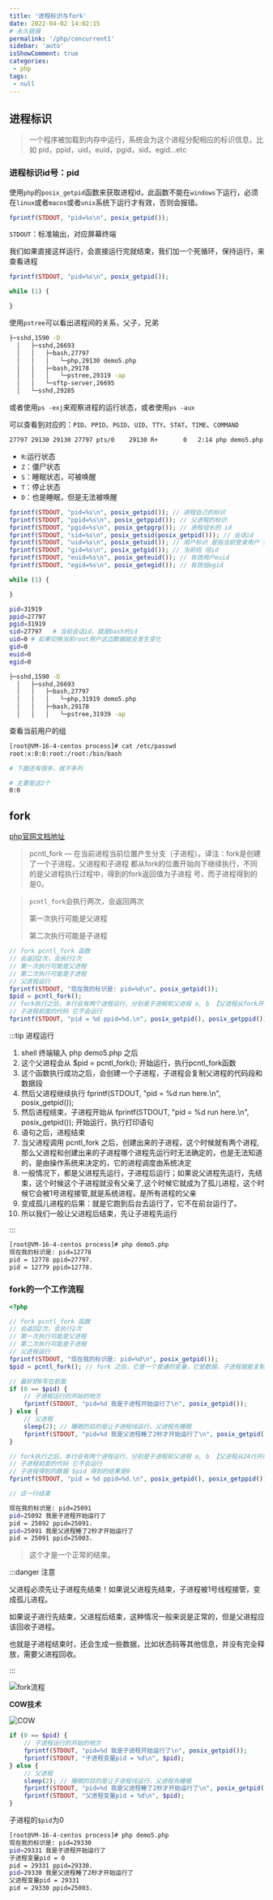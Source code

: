 ```yaml
---
title: '进程标识与fork'
date: 2022-04-02 14:02:15
# 永久链接
permalink: '/php/concurrent1'
sidebar: 'auto'
isShowComment: true
categories:
 - php
tags:
 - null
---
```


## 进程标识

>   一个程序被加载到内存中运行，系统会为这个进程分配相应的标识信息，比如 pid，ppid，uid，euid，pgid，sid，egid...etc



### 进程标识id号：pid

使用`php`的`posix_getpid`函数来获取进程id，此函数不能在`windows`下运行，必须在`linux`或者`macos`或者`unix`系统下运行才有效，否则会报错。



```php
fprintf(STDOUT, "pid=%s\n", posix_getpid());
```

`STDOUT`：标准输出，对应屏幕终端



我们如果直接这样运行，会直接运行完就结束，我们加一个死循环，保持运行，来查看进程

```php
fprintf(STDOUT, "pid=%s\n", posix_getpid());

while (1) {

}
```

使用`pstree`可以看出进程间的关系，父子，兄弟

```bash
├─sshd,1590 -D
  │   ├─sshd,26693
  │   │   ├─bash,27797
  │   │   │   └─php,29130 demo5.php
  │   │   ├─bash,29178
  │   │   │   └─pstree,29319 -ap
  │   │   └─sftp-server,26695
  │   └─sshd,29285

```

或者使用`ps -exj`来观察进程的运行状态，或者使用`ps -aux`



可以查看到对应的：`PID`、`PPID`、`PGID`、`UID`、`TTY`、`STAT`、`TIME`、`COMMAND`

```bash
27797 29130 29130 27797 pts/0    29130 R+       0   2:14 php demo5.php XDG_SESSION_ID=40751 HOSTNAME=VM-16-4-centos TERM=xterm-256color SHELL=/bin/b
```

-   `R`:运行状态
-   `Z`：僵尸状态
-   `S`：睡眠状态，可被唤醒
-   `T`：停止状态
-   `D`：也是睡眠，但是无法被唤醒



```php
fprintf(STDOUT, "pid=%s\n", posix_getpid()); // 进程自己的标识
fprintf(STDOUT, "ppid=%s\n", posix_getppid()); // 父进程的标识
fprintf(STDOUT, "pgid=%s\n", posix_getpgrp()); // 进程组长的 id
fprintf(STDOUT, "sid=%s\n", posix_getsid(posix_getpid())); // 会话id
fprintf(STDOUT, "uid=%s\n", posix_getuid()); // 用户标识 是指当前登录用户 实际用户uid
fprintf(STDOUT, "gid=%s\n", posix_getgid()); // 当前组 组id
fprintf(STDOUT, "euid=%s\n", posix_geteuid()); // 有效用户euid
fprintf(STDOUT, "egid=%s\n", posix_getegid()); // 有效组egid

while (1) {

}
```

```bash
pid=31919
ppid=27797
pgid=31919
sid=27797	# 当前会话id，就是bash的id
uid=0 # 如果切换当前root用户这边数据就会发生变化
gid=0
euid=0
egid=0

```

```bash
├─sshd,1590 -D
  │   ├─sshd,26693
  │   │   ├─bash,27797
  │   │   │   └─php,31919 demo5.php
  │   │   ├─bash,29178
  │   │   │   └─pstree,31939 -ap

```

查看当前用户的组

```bash
[root@VM-16-4-centos process]# cat /etc/passwd
root:x:0:0:root:/root:/bin/bash

# 下面还有很多，就不多列

# 主要是这2个
0:0
```

## fork

[php官网文档地址](https://www.php.net/manual/zh/function.pcntl-fork.php)



>   pcntl_fork — 在当前进程当前位置产生分支（子进程）。译注：fork是创建了一个子进程，父进程和子进程 都从fork的位置开始向下继续执行，不同的是父进程执行过程中，得到的fork返回值为子进程 号，而子进程得到的是0。



>`pcntl_fork`会执行两次，会返回两次
>
>第一次执行可能是父进程
>
>第二次执行可能是子进程



```php
// fork pcntl_fork 函数
// 会返回2次，会执行2次
// 第一次执行可能是父进程
// 第二次执行可能是子进程
// 父进程运行
fprintf(STDOUT, "现在我的标识是: pid=%d\n", posix_getpid());
$pid = pcntl_fork();
// fork执行之后，本行会有两个进程运行，分别是子进程和父进程 a, b 【父进程从fork开始运行，子进行从下面的打印函数开始运行】
// 子进程前面的代码 它不会运行
fprintf(STDOUT, "pid = %d ppid=%d.\n", posix_getpid(), posix_getppid());

```



:::tip 进程运行

1.   shell 终端输入 php demo5.php 之后
2.   这个父进程会从 $pid = pcntl_fork(); 开始运行，执行pcntl_fork函数
3.   这个函数执行成功之后，会创建一个子进程，子进程会复制父进程的代码段和数据段
4.   然后父进程继续执行 fprintf(STDOUT, "pid = %d run here.\n", posix_getpid());
5.   然后进程结束，子进程开始从 fprintf(STDOUT, "pid = %d run here.\n", posix_getpid()); 开始运行，执行打印语句
6.   语句之后，进程结束
7.   当父进程调用 pcntl_fork 之后，创建出来的子进程，这个时候就有两个进程,那么父进程和创建出来的子进程哪个进程先运行时无法确定的，也是无法知道的，是由操作系统来决定的，它的进程调度由系统决定
8.   一般情况下，都是父进程先运行，子进程后运行；如果说父进程先运行，先结束，这个时候这个子进程就没有父亲了,这个时候它就成为了孤儿进程，这个时候它会被1号进程接管,就是系统进程，是所有进程的父亲
9.   变成孤儿进程的后果：就是它跑到后台去运行了，它不在前台运行了。
10.   所以我们一般让父进程后结束，先让子进程先运行

:::



```bash
[root@VM-16-4-centos process]# php demo5.php 
现在我的标识是: pid=12778
pid = 12778 ppid=27797.
pid = 12779 ppid=12778.

```



### fork的一个工作流程

```php
<?php

// fork pcntl_fork 函数
// 会返回2次，会执行2次
// 第一次执行可能是父进程
// 第二次执行可能是子进程
// 父进程运行
fprintf(STDOUT, "现在我的标识是: pid=%d\n", posix_getpid());
$pid = pcntl_fork(); // fork 之后，它是一个普通的变量，它是数据，子进程就能复制

// 最好把0写在前面
if (0 == $pid) {
    // 子进程运行的开始的地方
    fprintf(STDOUT, "pid=%d 我是子进程开始运行了\n", posix_getpid());
} else {
    // 父进程
    sleep(2); // 睡眠的目的是让子进程线运行，父进程先睡眠
    fprintf(STDOUT, "pid=%d 我是父进程睡了2秒才开始运行了\n", posix_getpid());
}

// fork执行之后，本行会有两个进程运行，分别是子进程和父进程 a, b 【父进程从24行开始运行，子进行从27行开始运行】
// 子进程前面的代码 它不会运行
// 子进程得到的数据 $pid 得到的结果是0
fprintf(STDOUT, "pid = %d ppid=%d.\n", posix_getpid(), posix_getppid());

// 这一行结束
```

```bash
现在我的标识是: pid=25091
pid=25092 我是子进程开始运行了
pid = 25092 ppid=25091.
pid=25091 我是父进程睡了2秒才开始运行了
pid = 25091 ppid=25003.

```

>   这个才是一个正常的结束。

:::danger 注意

父进程必须先让子进程先结束！如果说父进程先结束，子进程被1号线程接管，变成孤儿进程。

如果说子进行先结束，父进程后结束，这种情况一般来说是正常的，但是父进程应该回收子进程。

也就是子进程结束时，还会生成一些数据，比如状态码等其他信息，并没有完全释放，需要父进程回收。

:::



![fork流程](https://xingqiu-tuchuang-1256524210.cos.ap-shanghai.myqcloud.com/4021/20220404112841.png)



**COW技术**

![COW](https://xingqiu-tuchuang-1256524210.cos.ap-shanghai.myqcloud.com/4021/20220404113657.png)



```php
if (0 == $pid) {
    // 子进程运行的开始的地方
    fprintf(STDOUT, "pid=%d 我是子进程开始运行了\n", posix_getpid());
    fprintf(STDOUT, "子进程变量pid = %d\n", $pid);
} else {
    // 父进程
    sleep(2); // 睡眠的目的是让子进程线运行，父进程先睡眠
    fprintf(STDOUT, "pid=%d 我是父进程睡了2秒才开始运行了\n", posix_getpid());
    fprintf(STDOUT, "父进程变量pid = %d\n", $pid);
}
```

子进程的`$pid`为0

```bash
[root@VM-16-4-centos process]# php demo5.php 
现在我的标识是: pid=29330
pid=29331 我是子进程开始运行了
子进程变量pid = 0
pid = 29331 ppid=29330.
pid=29330 我是父进程睡了2秒才开始运行了
父进程变量pid = 29331
pid = 29330 ppid=25003.

```

